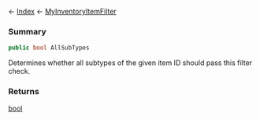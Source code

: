 ← [Index](Api-Index) ← [MyInventoryItemFilter](Sandbox.ModAPI.Ingame.MyInventoryItemFilter)

### Summary

```csharp
public bool AllSubTypes
```

Determines whether all subtypes of the given item ID should pass this filter check.

### Returns

[bool](System.Boolean)

